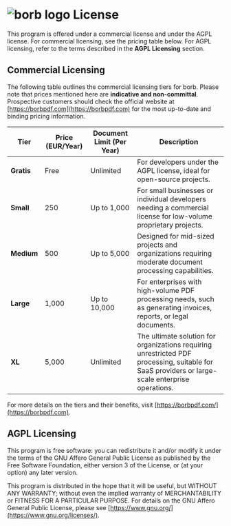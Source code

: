 # ![borb logo](https://github.com/jorisschellekens/borb/raw/master/logo/borb_square_64_64.png) License

This program is offered under a commercial license and under the AGPL license.
For commercial licensing, see the pricing table below. For AGPL licensing, refer to the terms described in the **AGPL Licensing** section.

## Commercial Licensing

The following table outlines the commercial licensing tiers for borb. Please note that prices mentioned here are **indicative and non-committal**. Prospective customers should check the official website at [https://borbpdf.com](https://borbpdf.com) for the most up-to-date and binding pricing information.

| Tier         | Price (EUR/Year) | Document Limit (Per Year)     | Description                                                                                                                                      |
|--------------|------------------|-------------------------------|--------------------------------------------------------------------------------------------------------------------------------------------------|
| **Gratis**   | Free             | Unlimited                     | For developers under the AGPL license, ideal for open-source projects.                                                                           |
| **Small**    | 250              | Up to 1,000                   | For small businesses or individual developers needing a commercial license for low-volume proprietary projects.                                  |
| **Medium**   | 500              | Up to 5,000                   | Designed for mid-sized projects and organizations requiring moderate document processing capabilities.                                           |
| **Large**    | 1,000            | Up to 10,000                  | For enterprises with high-volume PDF processing needs, such as generating invoices, reports, or legal documents.                                |
| **XL**       | 5,000            | Unlimited                     | The ultimate solution for organizations requiring unrestricted PDF processing, suitable for SaaS providers or large-scale enterprise operations. |

For more details on the tiers and their benefits, visit [https://borbpdf.com/](https://borbpdf.com).

## AGPL Licensing

This program is free software: you can redistribute it and/or modify
it under the terms of the GNU Affero General Public License as published by
the Free Software Foundation, either version 3 of the License, or
(at your option) any later version.

This program is distributed in the hope that it will be useful,
but WITHOUT ANY WARRANTY; without even the implied warranty of
MERCHANTABILITY or FITNESS FOR A PARTICULAR PURPOSE. For details on the
GNU Affero General Public License, please see [https://www.gnu.org/](https://www.gnu.org/licenses/).